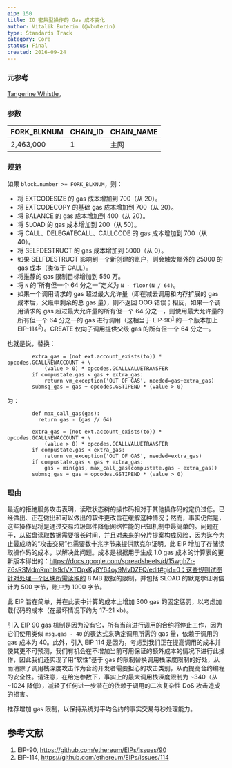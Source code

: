 ```yaml
---
eip: 150
title: IO 密集型操作的 Gas 成本变化
author: Vitalik Buterin (@vbuterin)
type: Standards Track
category: Core
status: Final
created: 2016-09-24
---
```


### 元参考

[Tangerine Whistle](./eip-608.md)。

### 参数

|   FORK_BLKNUM   |  CHAIN_ID  | CHAIN_NAME  |
|-----------------|------------|-------------|
|    2,463,000    |     1      | 主网       |

### 规范

如果 `block.number >= FORK_BLKNUM`，则：
- 将 EXTCODESIZE 的 gas 成本增加到 700（从 20）。
- 将 EXTCODECOPY 的基础 gas 成本增加到 700（从 20）。
- 将 BALANCE 的 gas 成本增加到 400（从 20）。
- 将 SLOAD 的 gas 成本增加到 200（从 50）。
- 将 CALL、DELEGATECALL、CALLCODE 的 gas 成本增加到 700（从 40）。
- 将 SELFDESTRUCT 的 gas 成本增加到 5000（从 0）。
- 如果 SELFDESTRUCT 影响到一个新创建的账户，则会触发额外的 25000 的 gas 成本（类似于 CALL）。
- 将推荐的 gas 限制目标增加到 550 万。
- 将 `N` 的“所有但一个 64 分之一”定义为 `N - floor(N / 64)`。
- 如果一个调用请求的 gas 超过最大允许量（即在减去调用和内存扩展的 gas 成本后，父级中剩余的总 gas 量），则不返回 OOG 错误；相反，如果一个调用请求的 gas 超过最大允许量的所有但一个 64 分之一，则使用最大允许量的所有但一个 64 分之一的 gas 进行调用（这相当于 EIP-90<sup>[1](https://github.com/ethereum/EIPs/issues/90)</sup> 的一个版本加上 EIP-114<sup>[2](https://github.com/ethereum/EIPs/issues/114)</sup>）。CREATE 仅向子调用提供父级 gas 的所有但一个 64 分之一。

也就是说，替换：

```
        extra_gas = (not ext.account_exists(to)) * opcodes.GCALLNEWACCOUNT + \
            (value > 0) * opcodes.GCALLVALUETRANSFER
        if compustate.gas < gas + extra_gas:
            return vm_exception('OUT OF GAS', needed=gas+extra_gas)
        submsg_gas = gas + opcodes.GSTIPEND * (value > 0)
```

为：

```
        def max_call_gas(gas):
          return gas - (gas // 64)

        extra_gas = (not ext.account_exists(to)) * opcodes.GCALLNEWACCOUNT + \
            (value > 0) * opcodes.GCALLVALUETRANSFER
        if compustate.gas < extra_gas:
            return vm_exception('OUT OF GAS', needed=extra_gas)
        if compustate.gas < gas + extra_gas:
            gas = min(gas, max_call_gas(compustate.gas - extra_gas))
        submsg_gas = gas + opcodes.GSTIPEND * (value > 0)
```

### 理由

最近的拒绝服务攻击表明，读取状态树的操作码相对于其他操作码的定价过低。已经做出、正在做出和可以做出的软件更改旨在缓解这种情况；然而，事实仍然是，这些操作码将是通过交易垃圾邮件降低网络性能的已知机制中最简单的。问题在于，从磁盘读取数据需要很长时间，并且对未来的分片提案构成风险，因为迄今为止最成功的“攻击交易”也需要数十兆字节来提供默克尔证明。此 EIP 增加了存储读取操作码的成本，以解决此问题。成本是根据用于生成 1.0 gas 成本的计算表的更新版本得出的：https://docs.google.com/spreadsheets/d/15wghZr-Z6sRSMdmRmhls9dVXTOpxKy8Y64oy9MvDZEQ/edit#gid=0；这些规则试图针对处理一个区块所需读取的 8 MB 数据的限制，并包括 SLOAD 的默克尔证明估计为 500 字节，账户为 1000 字节。

此 EIP 旨在简单，并在此表中计算的成本上增加 300 gas 的固定惩罚，以考虑加载代码的成本（在最坏情况下约为 17–21 kb）。

引入 EIP 90 gas 机制是因为没有它，所有当前进行调用的合约将停止工作，因为它们使用类似 `msg.gas - 40` 的表达式来确定调用所需的 gas 量，依赖于调用的 gas 成本为 40。此外，引入 EIP 114 是因为，考虑到我们正在提高调用的成本并使其更不可预测，我们有机会在不增加当前可用保证的额外成本的情况下进行此操作，因此我们还实现了用“软性”基于 gas 的限制替换调用栈深度限制的好处，从而消除了调用栈深度攻击作为合约开发者需要担心的攻击类别，从而提高合约编程的安全性。请注意，在给定参数下，事实上的最大调用栈深度限制为 ~340（从 ~1024 降低），减轻了任何进一步潜在的依赖于调用的二次复杂性 DoS 攻击造成的损害。

推荐增加 gas 限制，以保持系统对平均合约的事实交易每秒处理能力。

## 参考文献

1. EIP-90, https://github.com/ethereum/EIPs/issues/90
2. EIP-114, https://github.com/ethereum/EIPs/issues/114